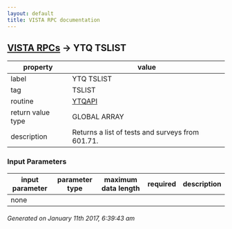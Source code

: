 ```yaml
---
layout: default
title: VISTA RPC documentation
---
```




## [VISTA RPCs](TableOfContent.md) &#8594; YTQ TSLIST 

 property | value 
--- | --- 
 label | YTQ TSLIST
 tag | TSLIST
 routine | [YTQAPI](http://code.osehra.org/dox/Routine_YTQAPI_source.html)
 return value type | GLOBAL ARRAY
 description | Returns a list of tests and surveys from 601.71.

### Input Parameters

| input parameter | parameter type | maximum data length | required | description | 
| --- | --- | --- | --- | --- | 
| none |  |  |  |  | 




 ###### Generated on January 11th 2017, 6:39:43 am
